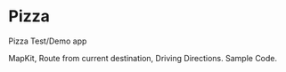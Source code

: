 Pizza
=====

Pizza Test/Demo app

MapKit, Route from current destination, Driving Directions.
Sample Code.
